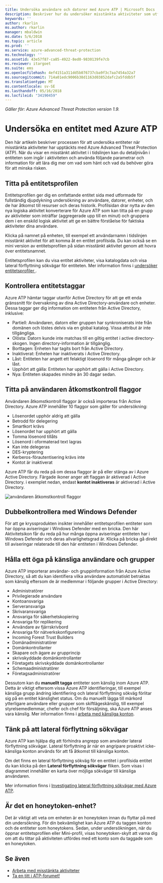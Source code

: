 ```yaml
---
title: Undersöka användare och datorer med Azure ATP | Microsoft Docs
description: Beskriver hur du undersöker misstänkta aktiviteter som utförs av användare, enheter, datorer eller enheter med hjälp av Azure Advanced Threat Protection (ATP)
keywords: ''
author: rkarlin
ms.author: rkarlin
manager: mbaldwin
ms.date: 5/6/2018
ms.topic: article
ms.prod: ''
ms.service: azure-advanced-threat-protection
ms.technology: ''
ms.assetid: 43e57f87-ca85-4922-8ed0-9830139fe7cb
ms.reviewer: itargoet
ms.suite: ems
ms.openlocfilehash: 4ef4151a311dd5b076737cba9f3c7aa7454a32a7
ms.sourcegitcommit: 714a01edc9006b38d1163d03852dafc2a5fddb5f
ms.translationtype: MT
ms.contentlocale: sv-SE
ms.lasthandoff: 05/16/2018
ms.locfileid: "34190459"
---
```

*Gäller för: Azure Advanced Threat Protection version 1.9.*



# <a name="investigate-an-entity-with-azure-atp"></a>Undersöka en entitet med Azure ATP

Den här artikeln beskriver processen för att undersöka entiteter när misstänkta aktiviteter har upptäckts med Azure Advanced Threat Protection (ATP). När du visar en misstänkt aktivitet i i tidslinjen kan du detaljnivån i entiteten som ingår i aktiviteten och använda följande parametrar och information för att lära dig mer om vad som hänt och vad du behöver göra för att minska risken.

## <a name="look-at-the-entity-profile"></a>Titta på entitetsprofilen

Entitetsprofilen ger dig en omfattande entitet sida med utformade för fullständig djupdykning undersökning av användare, datorer, enheter, och de har åtkomst till resurser och deras historik. Profilsidan drar nytta av den nya logiska aktivitet konverterare för Azure ATP som kan titta på en grupp av aktiviteter som inträffar (aggregerade upp till en minut) och gruppera dem i en enskild logisk aktivitet att ge en bättre förståelse för faktiska aktiviteter dina användare.

Klicka på namnet på enheten, till exempel ett användarnamn i tidslinjen misstänkt aktivitet för att komma åt en entitet profilsida. Du kan också se en mini version av entitetsprofilen på sidan misstänkt aktivitet genom att hovra över entitetsnamnet.

Entitetsprofilen kan du visa entitet aktiviteter, visa katalogdata och visa lateral förflyttning sökvägar för entiteten. Mer information finns i [undersöker entitetsprofiler ](entity-profiles.md).

## <a name="check-entity-tags"></a>Kontrollera entitetstaggar

Azure ATP hämtar taggar utanför Active Directory för att ge ett enda gränssnitt för övervakning av dina Active Directory-användare och enheter. Dessa taggar ger dig information om entiteten från Active Directory, inklusive:
- Partiell: Användaren, datorn eller gruppen har synkroniserats inte från domänen och löstes delvis via en global katalog. Vissa attribut är inte tillgängliga.
- Olösta: Datorn kunde inte matchas till en giltig entitet i active directory-skogen. Ingen directory-information är tillgänglig.
- Borttagen: Enheten har tagits bort från Active Directory.
- Inaktiverat: Enheten har inaktiverats i Active Directory.
- Låst: Entiteten har angett ett felaktigt lösenord för många gånger och är låst.
- Upphört att gälla: Entiteten har upphört att gälla i Active Directory.
- Nya: Entiteten skapades mindre än 30 dagar sedan.

## <a name="look-at-the-user-access-control-flags"></a>Titta på användaren åtkomstkontroll flaggor

Användaren åtkomstkontroll flaggor är också importeras från Active Directory. Azure ATP innehåller 10 flaggor som gäller för undersökning: 
- Lösenordet upphör aldrig att gälla
- Betrodd för delegering
- Smartkort krävs
- Lösenordet har upphört att gälla
- Tomma lösenord tillåts
- Lösenord i oformaterad text lagras
- Kan inte delegeras
- DES-kryptering
- Kerberos-förautentisering krävs inte
- Kontot är inaktiverat 

Azure ATP får du reda på om dessa flaggor är på eller stänga av i Azure Active Directory. Färgade ikoner anger att flaggan är aktiverad i Active Directory. i exemplet nedan, endast **kontot inaktiveras** är aktiverad i Active Directory.

 ![användaren åtkomstkontroll flaggor](./media/user-access-flags.png)

## <a name="cross-check-with-windows-defender"></a>Dubbelkontrollera med Windows Defender

För att ge kryssprodukten insikter innehåller entitetsprofilen entiteter som har öppna aviseringar i Windows Defender med en bricka. Den här Aktivitetsikon får du reda på hur många öppna aviseringar entiteten har i Windows Defender och deras allvarlighetsgrad är. Klicka på bricka gå direkt till aviseringar relaterade till den här entiteten i Windows Defender.


## <a name="keep-an-eye-on-sensitive-users-and-groups"></a>Hålla ett öga på känsliga användare och grupper

Azure ATP importerar användar- och gruppinformation från Azure Active Directory, så att du kan identifiera vilka användare automatiskt betraktas som känslig eftersom de är medlemmar i följande grupper i Active Directory:

-   Administratörer
-   Privilegierade användare
-   Kontoansvariga
-   Serveransvariga
-   Skrivaransvariga
-   Ansvariga för säkerhetskopiering
-   Ansvariga för replikering
-   Användare av fjärrskrivbord 
-   Ansvariga för nätverkskonfigurering 
-   Incoming Forest Trust Builders
-   Domänadministratörer
-   Domänkontrollanter
-   Skapare och ägare av grupprincip 
-   skrivskyddade domänkontrollanter 
-   Företagets skrivskyddade domänkontrollanter 
-   Schemaadministratörer 
-   Företagsadministratörer

Dessutom kan du **manuellt tagga** entiteter som känslig inom Azure ATP. Detta är viktigt eftersom vissa Azure ATP identifieringar, till exempel känsliga grupp ändring identifiering och lateral förflyttning sökväg förlitar sig på en entitet känslighet status. Om du manuellt lägga till märkord ytterligare användare eller grupper som skiftlägeskänslig, till exempel styrelsemedlemmar, chefer och chef för försäljning, ska Azure ATP anses vara känslig. Mer information finns i [arbeta med känsliga konton](sensitive-accounts.md).

## <a name="be-aware-of-lateral-movement-paths"></a>Tänk på att lateral förflyttning sökvägar

Azure ATP kan hjälpa dig att förhindra angrepp som använder lateral förflyttning sökvägar. Lateral förflyttning är när en angripare proaktivt icke-känsliga konton används för att få åtkomst till känsliga konton.

Om det finns en lateral förflyttning sökväg för en entitet i profilsida entitet du kan klicka på den **Lateral förflyttning sökvägar** fliken. Som visas i diagrammet innehåller en karta över möjliga sökvägar till känsliga användaren. 

Mer information finns i [Investigating lateral förflyttning sökvägar med Azure ATP](use-case-lateral-movement-path.md).


## <a name="is-it-a-honeytoken-entity"></a>Är det en honeytoken-enhet?

Det är viktigt att veta om enheten är en honeytoken innan du flyttar på med din undersökning. För din bekvämlighet kan Azure ATP du taggen konton och de entiteter som honeytokens. Sedan, under undersökningen, när du öppnar entitetsprofilen eller Mini-profil, visas honeytoken-skylt att varna dig om att du tittar på aktiviteten utfördes med ett konto som du taggade som en honeytoken.


    
## <a name="see-also"></a>Se även

- [Arbeta med misstänkta aktiviteter](working-with-suspicious-activities.md)
- [Ta en titt i ATP-forumet!](https://aka.ms/azureatpcommunity)
